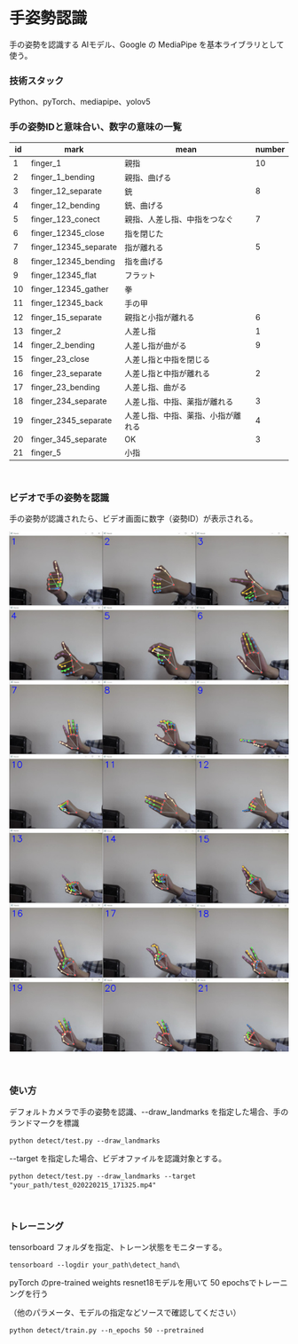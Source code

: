 # 手姿勢認識
手の姿勢を認識する AIモデル、Google の MediaPipe を基本ライブラリとして使う。
<br>
### 技術スタック
Python、pyTorch、mediapipe、yolov5
<br>
### 手の姿勢IDと意味合い、数字の意味の一覧
| id  | mark                  | mean                               | number |
| --- | --------------------- | ---------------------------------- | ------ |
| 1   | finger_1              | 親指                               | 10     |
| 2   | finger_1_bending      | 親指、曲げる                       |
| 3   | finger_12_separate    | 銃                                 | 8      |
| 4   | finger_12_bending     | 銃、曲げる                         |
| 5   | finger_123_conect     | 親指、人差し指、中指をつなぐ       | 7      |
| 6   | finger_12345_close    | 指を閉じた                         |
| 7   | finger_12345_separate | 指が離れる                         | 5      |
| 8   | finger_12345_bending  | 指を曲げる                         |
| 9   | finger_12345_flat     | フラット                           |
| 10  | finger_12345_gather   | 拳                                 |
| 11  | finger_12345_back     | 手の甲                             |
| 12  | finger_15_separate    | 親指と小指が離れる                 | 6      |
| 13  | finger_2              | 人差し指                           | 1      |
| 14  | finger_2_bending      | 人差し指が曲がる                   | 9      |
| 15  | finger_23_close       | 人差し指と中指を閉じる             |
| 16  | finger_23_separate    | 人差し指と中指が離れる             | 2      |
| 17  | finger_23_bending     | 人差し指、曲がる                   |
| 18  | finger_234_separate   | 人差し指、中指、薬指が離れる       | 3      |
| 19  | finger_2345_separate  | 人差し指、中指、薬指、小指が離れる | 4      |
| 20  | finger_345_separate   | OK                                 | 3      |
| 21  | finger_5              | 小指                               |

<br>

### ビデオで手の姿勢を認識
手の姿勢が認識されたら、ビデオ画面に数字（姿勢ID）が表示される。


![finger_1](results/all.jpg)

<br>

### 使い方

デフォルトカメラで手の姿勢を認識、--draw_landmarks を指定した場合、手のランドマークを標識
```
python detect/test.py --draw_landmarks
```

--target を指定した場合、ビデオファイルを認識対象とする。
```
python detect/test.py --draw_landmarks --target "your_path/test_020220215_171325.mp4"
```

<br>

### トレーニング

tensorboard フォルダを指定、トレーン状態をモニターする。
```
tensorboard --logdir your_path\detect_hand\
```

pyTorch のpre-trained weights resnet18モデルを用いて 50 epochsでトレーニングを行う

（他のパラメータ、モデルの指定などソースで確認してください）
```
python detect/train.py --n_epochs 50 --pretrained
```
